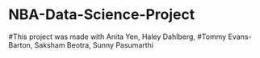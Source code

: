 # NBA-Data-Science-Project

#This project was made with Anita Yen, Haley Dahlberg, 
#Tommy Evans-Barton, Saksham Beotra, Sunny Pasumarthi

